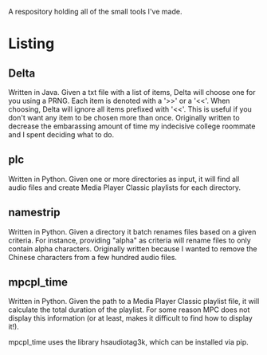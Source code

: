 A respository holding all of the small tools I've made.

Listing
=========

Delta
-------
Written in Java. Given a txt file with a list of items, Delta will
choose one for you using a PRNG. Each item is denoted with a '>>' or a
'<<'. When choosing, Delta will ignore all items prefixed with
'<<'. This is useful if you don't want any item to be chosen more than
once. Originally written to decrease the embarassing amount of time my
indecisive college roommate and I spent deciding what to do.

plc
---
Written in Python. Given one or more directories as input, it will
find all audio files and create Media Player Classic playlists for
each directory.

namestrip
---------
Written in Python. Given a directory it batch renames files based on a
given criteria. For instance, providing "alpha" as criteria will
rename files to only contain alpha characters.  Originally written
because I wanted to remove the Chinese characters from a few hundred
audio files.

mpcpl_time
----------
Written in Python. Given the path to a Media Player Classic playlist
file, it will calculate the total duration of the playlist. For some
reason MPC does not display this information (or at least, makes it
difficult to find how to display it!).

mpcpl_time uses the library hsaudiotag3k, which can be installed via pip.

